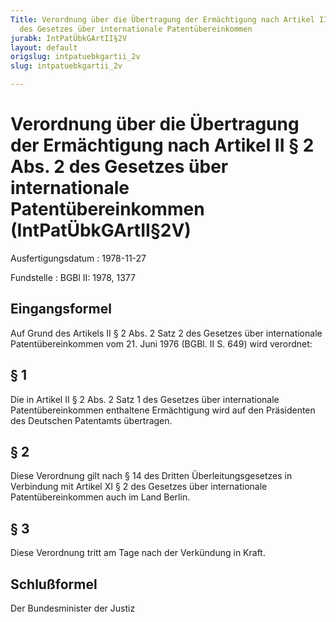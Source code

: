 ```yaml
---
Title: Verordnung über die Übertragung der Ermächtigung nach Artikel II § 2 Abs. 2
  des Gesetzes über internationale Patentübereinkommen
jurabk: IntPatÜbkGArtII§2V
layout: default
origslug: intpatuebkgartii_2v
slug: intpatuebkgartii_2v

---
```


# Verordnung über die Übertragung der Ermächtigung nach Artikel II § 2 Abs. 2 des Gesetzes über internationale Patentübereinkommen (IntPatÜbkGArtII§2V)

Ausfertigungsdatum
:   1978-11-27

Fundstelle
:   BGBl II: 1978, 1377



## Eingangsformel

Auf Grund des Artikels II § 2 Abs. 2 Satz 2 des Gesetzes über
internationale Patentübereinkommen vom 21. Juni 1976 (BGBl. II S. 649)
wird verordnet:


## § 1

Die in Artikel II § 2 Abs. 2 Satz 1 des Gesetzes über internationale
Patentübereinkommen enthaltene Ermächtigung wird auf den Präsidenten
des Deutschen Patentamts übertragen.


## § 2

Diese Verordnung gilt nach § 14 des Dritten Überleitungsgesetzes in
Verbindung mit Artikel XI § 2 des Gesetzes über internationale
Patentübereinkommen auch im Land Berlin.


## § 3

Diese Verordnung tritt am Tage nach der Verkündung in Kraft.


## Schlußformel

Der Bundesminister der Justiz

